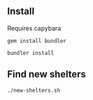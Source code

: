 Install
-------
Requires capybara

```
gem install bundler

bundler install
```

Find new shelters
-----------------
```
./new-shelters.sh
```
